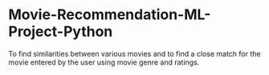 # Movie-Recommendation-ML-Project-Python
 To find similarities between various movies and to find a close match for the movie entered by the user using movie genre and ratings.
